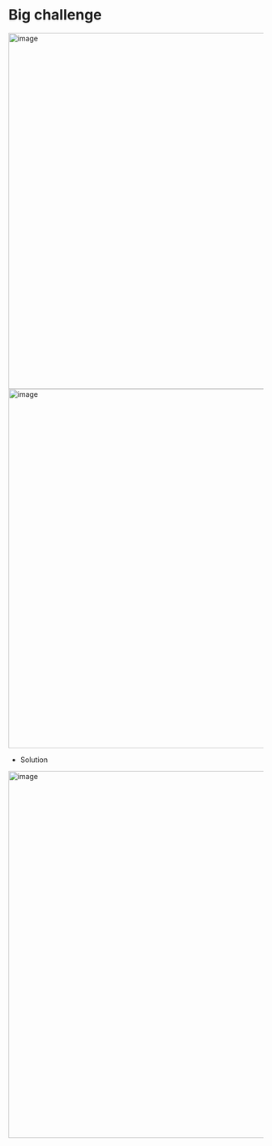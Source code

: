 
# Big challenge
<img width="703" alt="image" src="https://user-images.githubusercontent.com/75510135/125434594-d957dafd-cc60-44cf-a6bc-a1c9301f8001.png">

<img width="710" alt="image" src="https://user-images.githubusercontent.com/75510135/125435247-7a4b36fb-f0a3-4d2e-991e-9529f868e75e.png">

- Solution

<img width="725" alt="image" src="https://user-images.githubusercontent.com/75510135/125436475-07b352b1-e451-48d2-9ada-068ab2c916ac.png">

